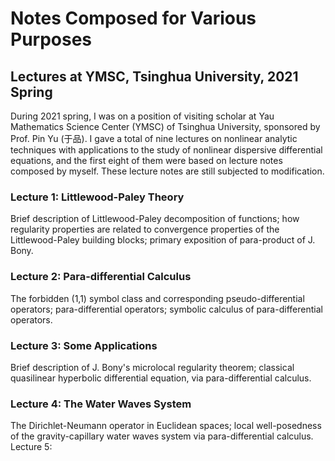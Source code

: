 # Notes Composed for Various Purposes

## Lectures at YMSC, Tsinghua University, 2021 Spring
During 2021 spring, I was on a position of visiting scholar at Yau Mathematics Science Center (YMSC) of Tsinghua University, sponsored by Prof. Pin Yu (于品). I gave a total of nine lectures on nonlinear analytic techniques with applications to the study of nonlinear dispersive differential equations, and the first eight of them were based on lecture notes composed by myself. These lecture notes are still subjected to modification.
### Lecture 1: Littlewood-Paley Theory
Brief description of Littlewood-Paley decomposition of functions; how regularity properties are related to convergence properties of the Littlewood-Paley building blocks; primary exposition of para-product of J. Bony.
### Lecture 2: Para-differential Calculus
The forbidden (1,1) symbol class and corresponding pseudo-differential operators; para-differential operators; symbolic calculus of para-differential operators.
### Lecture 3: Some Applications
Brief description of J. Bony's microlocal regularity theorem; classical quasilinear hyperbolic differential equation, via para-differential calculus.
### Lecture 4: The Water Waves System
The Dirichlet-Neumann operator in Euclidean spaces; local well-posedness of the gravity-capillary water waves system via para-differential calculus.
Lecture 5: 
